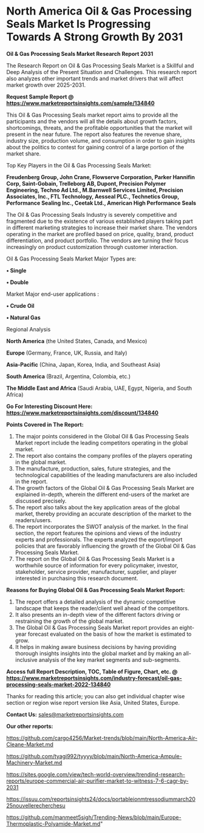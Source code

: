 # North America Oil & Gas Processing Seals Market Is Progressing Towards A Strong Growth By 2031

<strong>Oil & Gas Processing Seals Market Research Report 2031</strong>

The Research Report on Oil & Gas Processing Seals Market is a Skillful and Deep Analysis of the Present Situation and Challenges. This research report also analyzes other important trends and market drivers that will affect market growth over 2025-2031.

<strong>Request Sample Report @ <a href=https://www.marketreportsinsights.com/sample/134840>https://www.marketreportsinsights.com/sample/134840</a></strong>

This Oil & Gas Processing Seals market report aims to provide all the participants and the vendors will all the details about growth factors, shortcomings, threats, and the profitable opportunities that the market will present in the near future. The report also features the revenue share, industry size, production volume, and consumption in order to gain insights about the politics to contest for gaining control of a large portion of the market share.

Top Key Players in the Oil & Gas Processing Seals Market:

<strong>Freudenberg Group, John Crane, Flowserve Corporation, Parker Hannifin Corp, Saint-Gobain, Trelleborg AB, Dupont, Precision Polymer Engineering, Techno Ad Ltd., M.Barnwell Services Limited, Precision Associates, Inc., FTL Technology, Aesseal PLC., Technetics Group, Performance Sealing Inc., Ceetak Ltd., American High Performance Seals</strong>

The Oil & Gas Processing Seals Industry is severely competitive and fragmented due to the existence of various established players taking part in different marketing strategies to increase their market share. The vendors operating in the market are profiled based on price, quality, brand, product differentiation, and product portfolio. The vendors are turning their focus increasingly on product customization through customer interaction.

Oil & Gas Processing Seals Market Major Types are:

<strong>• Single

• Double</strong>

Market Major end-user applications :

<strong>• Crude Oil

• Natural Gas</strong>

Regional Analysis

</u><strong><b>North America</b></strong> (the United States, Canada, and Mexico)

<strong><b>Europe </b></strong>(Germany, France, UK, Russia, and Italy)

<strong><b>Asia-Pacific</b></strong> (China, Japan, Korea, India, and Southeast Asia)

<strong><b>South America</b></strong> (Brazil, Argentina, Colombia, etc.)

<strong><b>The Middle East and Africa</b></strong> (Saudi Arabia, UAE, Egypt, Nigeria, and South Africa)

<strong>Go For Interesting Discount Here: <a href=https://www.marketreportsinsights.com/discount/134840>https://www.marketreportsinsights.com/discount/134840</a></strong>

<strong>Points Covered in The Report:</strong>
<ol>
  <li>The major points considered in the Global Oil & Gas Processing Seals Market report include the leading competitors operating in the global market.</li>
  <li>The report also contains the company profiles of the players operating in the global market.</li>
  <li>The manufacture, production, sales, future strategies, and the technological capabilities of the leading manufacturers are also included in the report.</li>
  <li>The growth factors of the Global Oil & Gas Processing Seals Market are explained in-depth, wherein the different end-users of the market are discussed precisely.</li>
  <li>The report also talks about the key application areas of the global market, thereby providing an accurate description of the market to the readers/users.</li>
  <li>The report incorporates the SWOT analysis of the market. In the final section, the report features the opinions and views of the industry experts and professionals. The experts analyzed the export/import policies that are favorably influencing the growth of the Global Oil & Gas Processing Seals Market.</li>
  <li>The report on the Global Oil & Gas Processing Seals Market is a worthwhile source of information for every policymaker, investor, stakeholder, service provider, manufacturer, supplier, and player interested in purchasing this research document.</li>
</ol>
<strong>Reasons for Buying Global Oil & Gas Processing Seals Market Report:</strong>

<ol>
  <li>The report offers a detailed analysis of the dynamic competitive landscape that keeps the reader/client well ahead of the competitors.</li>
  <li>It also presents an in-depth view of the different factors driving or restraining the growth of the global market.</li>
  <li>The Global Oil & Gas Processing Seals Market report provides an eight-year forecast evaluated on the basis of how the market is estimated to grow.</li>
  <li>It helps in making aware business decisions by having providing thorough insights insights into the global market and by making an all-inclusive analysis of the key market segments and sub-segments.</li>
</ol>
<strong>Access full Report Description, TOC, Table of Figure, Chart, etc. @ <a href=https://www.marketreportsinsights.com/industry-forecast/oil-gas-processing-seals-market-2022-134840>https://www.marketreportsinsights.com/industry-forecast/oil-gas-processing-seals-market-2022-134840</a></strong>


Thanks for reading this article; you can also get individual chapter wise section or region wise report version like Asia, United States, Europe.

<strong>Contact Us:</strong>
sales@marketreportsinsights.com

<strong>Our other reports:</strong>

<a href=https://github.com/cargo4256/Market-trends/blob/main/North-America-Air-Cleane-Market.md>https://github.com/cargo4256/Market-trends/blob/main/North-America-Air-Cleane-Market.md</a>

<a href=https://github.com/tyagi992/tyyyy/blob/main/North-America-Ampule-Machinery-Market.md>https://github.com/tyagi992/tyyyy/blob/main/North-America-Ampule-Machinery-Market.md</a>

<a href=https://sites.google.com/view/tech-world-overview/trendind-research-reports/europe-commercial-air-purifier-market-to-witness-7-6-cagr-by-2031>https://sites.google.com/view/tech-world-overview/trendind-research-reports/europe-commercial-air-purifier-market-to-witness-7-6-cagr-by-2031</a>

<a href=https://issuu.com/reportsinsights24/docs/portableionmtressodiummarch2025nouvellerecherchesu>https://issuu.com/reportsinsights24/docs/portableionmtressodiummarch2025nouvellerecherchesu</a>

<a href=https://github.com/manmeet5sigh/Trending-News/blob/main/Europe-Thermoplastic-Polyamide-Market.md>https://github.com/manmeet5sigh/Trending-News/blob/main/Europe-Thermoplastic-Polyamide-Market.md</a>"
